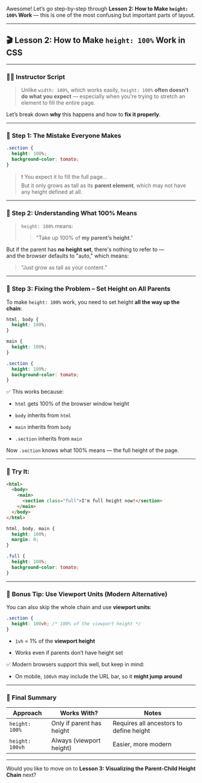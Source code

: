 Awesome! Let’s go step-by-step through **Lesson 2: How to Make `height: 100%` Work** — this is one of the most confusing but important parts of layout.

---

## 🎬 **Lesson 2: How to Make `height: 100%` Work in CSS**

---

### 🧑‍🏫 **Instructor Script**

> Unlike `width: 100%`, which works easily, `height: 100%` **often doesn’t do what you expect** — especially when you're trying to stretch an element to fill the entire page.

Let’s break down **why** this happens and how to **fix it properly**.

---

### 📌 **Step 1: The Mistake Everyone Makes**

```css
.section {
  height: 100%;
  background-color: tomato;
}
```

> ❗ You expect it to fill the full page...  
> But it only grows as tall as its **parent element**, which may not have any height defined at all.

---

### 🧠 **Step 2: Understanding What 100% Means**

> `height: 100%` means:
> 
> > "Take up 100% of **my parent’s height**."

But if the parent has **no height set**, there's nothing to refer to —  
and the browser defaults to "auto," which means:

> “Just grow as tall as your content.”

---

### 🧱 **Step 3: Fixing the Problem – Set Height on All Parents**

To make `height: 100%` work, you need to set height **all the way up the chain**:

```css
html, body {
  height: 100%;
}

main {
  height: 100%;
}

.section {
  height: 100%;
  background-color: tomato;
}
```

✅ This works because:

- `html` gets 100% of the browser window height
    
- `body` inherits from `html`
    
- `main` inherits from `body`
    
- `.section` inherits from `main`
    

Now `.section` knows what 100% means — the full height of the page.

---

### 🧪 Try It:

```html
<html>
  <body>
    <main>
      <section class="full">I'm full height now!</section>
    </main>
  </body>
</html>
```

```css
html, body, main {
  height: 100%;
  margin: 0;
}

.full {
  height: 100%;
  background-color: tomato;
}
```

---

### 📌 **Bonus Tip: Use Viewport Units (Modern Alternative)**

You can also skip the whole chain and use **viewport units**:

```css
.section {
  height: 100vh; /* 100% of the viewport height */
}
```

- `1vh` = 1% of the **viewport height**
    
- Works even if parents don’t have height set
    

✅ Modern browsers support this well, but keep in mind:

- On mobile, `100vh` may include the URL bar, so it **might jump around**
    

---

### 🧠 Final Summary

|Approach|Works With?|Notes|
|---|---|---|
|`height: 100%`|Only if parent has height|Requires all ancestors to define height|
|`height: 100vh`|Always (viewport height)|Easier, more modern|

---

Would you like to move on to **Lesson 3: Visualizing the Parent-Child Height Chain** next?